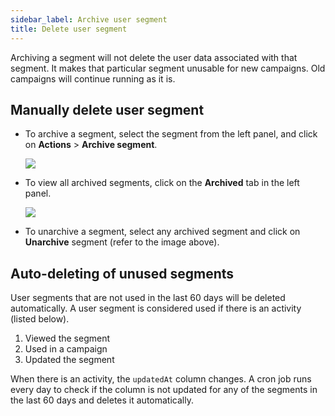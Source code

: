 ```yaml
---
sidebar_label: Archive user segment
title: Delete user segment
---
```



Archiving a segment will not delete the user data associated with that segment. It  makes that particular segment unusable for new campaigns. Old campaigns will continue running as it is.


## Manually delete user segment

* To archive a segment, select the segment from the left panel, and click on **Actions** > **Archive segment**.

   ![](https://imgur.com/n8fuYBX.png)

* To view all archived segments, click on the **Archived** tab in the left panel.

   ![](https://imgur.com/3dVW2nx.png)
  

* To unarchive a segment, select any archived segment and click on **Unarchive** segment (refer to the image above).

 


## Auto-deleting of unused segments

User segments that are not used in the last 60 days will be deleted automatically. A user segment is considered used if there is an activity (listed below).

1. Viewed the segment
2. Used in a campaign
3. Updated the segment

When there is an activity, the `updatedAt` column changes. A cron job runs every day to check if the column is not updated for any of the segments in the last 60 days and deletes it automatically.




